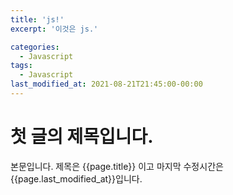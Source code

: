 ```yaml
---
title: 'js!'
excerpt: '이것은 js.'

categories:
  - Javascript
tags:
  - Javascript
last_modified_at: 2021-08-21T21:45:00-00:00
---
```


# 첫 글의 제목입니다.

본문입니다.
제목은 {{page.title}} 이고 마지막 수정시간은 {{page.last_modified_at}}입니다.
